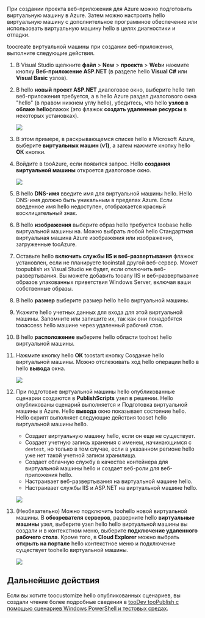 

При создании проекта веб-приложения для Azure можно подготовить виртуальную машину в Azure. Затем можно настроить hello виртуальную машину с дополнительное программное обеспечение или использовать виртуальную машину hello в целях диагностики и отладки.

toocreate виртуальной машины при создании веб-приложения, выполните следующие действия.

1. В Visual Studio щелкните **файл** > **New** > **проекта** > **Web**и нажмите кнопку **Веб-приложение ASP.NET** (в разделе hello **Visual C#** или **Visual Basic** узлов).
2. В hello **новый проект ASP.NET** диалоговое окно, выберите hello тип веб-приложения требуется, а в hello Azure раздел диалогового окна "hello" (в правом нижнем углу hello), убедитесь, что hello **узлов в облаке hello**флажок (это флажок **создать удаленные ресурсы** в некоторых установках).
   
    ![][0]
3. В этом примере, в раскрывающемся списке hello в Microsoft Azure, выберите **виртуальных машин (v1)**, а затем нажмите кнопку hello **ОК** кнопки.
4. Войдите в tooAzure, если появится запрос. Hello **создания виртуальной машины** откроется диалоговое окно.
   
    ![][2]
5. В hello **DNS-имя** введите имя для виртуальной машины hello. Hello DNS-имя должно быть уникальным в пределах Azure. Если введенное имя hello недоступен, отображается красный восклицательный знак.
6. В hello **изображения** выберите образ hello требуется toobase hello виртуальной машины на. Можно выбрать любой hello Стандартная виртуальная машина Azure изображения или изображения, загруженные tooAzure.
7. Оставьте hello **включить службы IIS и веб-развертывания** флажок установлен, если не планируете tooinstall другой веб-сервер. Может toopublish из Visual Studio не будет, если отключить веб-развертывания. Вы можете добавить tooany IIS и веб-развертывание образов упакованных приветствия Windows Server, включая ваши собственные образы.
8. В hello **размер** выберите размер hello hello виртуальной машины.
9. Укажите hello учетных данных для входа для этой виртуальной машины. Запомните или запишите их, так как они понадобятся tooaccess hello машине через удаленный рабочий стол.
10. В hello **расположение** выберите hello области toohost hello виртуальной машины.
11. Нажмите кнопку hello **ОК** toostart кнопку Создание hello виртуальной машины. Можно отслеживать ход hello операции hello в hello **вывода** окна.
    
    ![][3]
12. При подготовке виртуальной машины hello опубликованные сценарии создаются в **PublishScripts** узел в решении. Hello опубликованы сценарий выполняется и Подготовка виртуальной машины в Azure. Hello **вывода** окно показывает состояние hello. Hello скрипт выполняет следующие действия tooset hello виртуальной машины hello.
    
    * Создает виртуальную машину hello, если он еще не существует.
    * Создает учетную запись хранения с именем, начинающимся с `devtest`, но только в том случае, если в указанном регионе hello уже нет такой учетной записи хранилища.
    * Создает облачную службу в качестве контейнера для виртуальной машины hello и создает веб-роли для веб-приложения hello.
    * Настраивает веб-развертывания на виртуальной машине hello.
    * Настраивает службы IIS и ASP.NET на виртуальной машине hello.
    
    ![][4]
13. (Необязательно) Можно подключить toohello новой виртуальной машины. В **обозревателя серверов**, разверните hello **виртуальные машины** узел, выберите узел hello hello виртуальной машины вы создали и в контекстном меню, выберите **подключение удаленного рабочего стола**. Кроме того, в **Cloud Explorer** можно выбрать **открыть на портале** hello контекстное меню и подключение существует toohello виртуальной машины.
    
    ![][5]

## <a name="next-steps"></a>Дальнейшие действия
Если вы хотите toocustomize hello опубликованных сценариев, вы создали чтение более подробные сведения в [tooDev tooPublish с помощью сценариев Windows PowerShell и тестовых средах](http://msdn.microsoft.com/library/dn642480.aspx).

[0]: ./media/virtual-machines-common-classic-web-app-visual-studio/CreateVM_NewProject.PNG
[1]: ./media/dotnet-visual-studio-create-virtual-machine/CreateVM_SignIn.PNG
[2]: ./media/virtual-machines-common-classic-web-app-visual-studio/CreateVM_CreateVM.PNG
[3]: ./media/virtual-machines-common-classic-web-app-visual-studio/CreateVM_Provisioning.png
[4]: ./media/virtual-machines-common-classic-web-app-visual-studio/CreateVM_SolutionExplorer.png
[5]: ./media/virtual-machines-common-classic-web-app-visual-studio/VS_Create_VM_Connect.png
